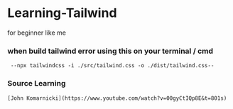 # Learning-Tailwind
 for beginner like me

 ### when build tailwind error using this on your terminal / cmd
```
 --npx tailwindcss -i ./src/tailwind.css -o ./dist/tailwind.css--
```

### Source Learning
```
[John Komarnicki](https://www.youtube.com/watch?v=00gyCtIQp8E&t=801s)
```